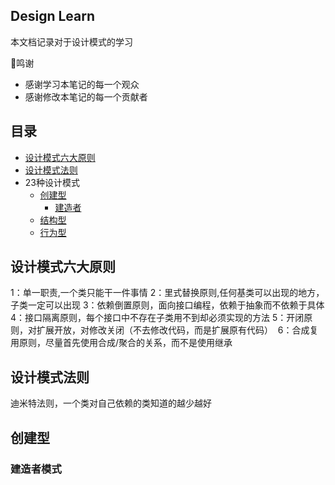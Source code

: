 ## Design Learn
本文档记录对于设计模式的学习

:100:鸣谢
- 感谢学习本笔记的每一个观众
- 感谢修改本笔记的每一个贡献者

## 目录
- [设计模式六大原则](#设计模式六大原则)
- [设计模式法则](#设计模式法则)
- 23种设计模式
  - [创建型](#创建型)
    - [建造者](#建造者模式)
  - [结构型](#结构型)
  - [行为型](#行为型)

## 设计模式六大原则
1：单一职责,一个类只能干一件事情
2：里式替换原则,任何基类可以出现的地方，子类一定可以出现
3：依赖倒置原则，面向接口编程，依赖于抽象而不依赖于具体
4：接口隔离原则，每个接口中不存在子类用不到却必须实现的方法
5：开闭原则，对扩展开放，对修改关闭（不去修改代码，而是扩展原有代码） 
6：合成复用原则，尽量首先使用合成/聚合的关系，而不是使用继承
## 设计模式法则
迪米特法则，一个类对自己依赖的类知道的越少越好

## 创建型
### 建造者模式